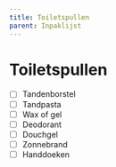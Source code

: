 ```yaml
---
title: Toiletspullen
parent: Inpaklijst
---
```


# Toiletspullen

- [ ] Tandenborstel
- [ ] Tandpasta
- [ ] Wax of gel
- [ ] Deodorant
- [ ] Douchgel
- [ ] Zonnebrand
- [ ] Handdoeken
